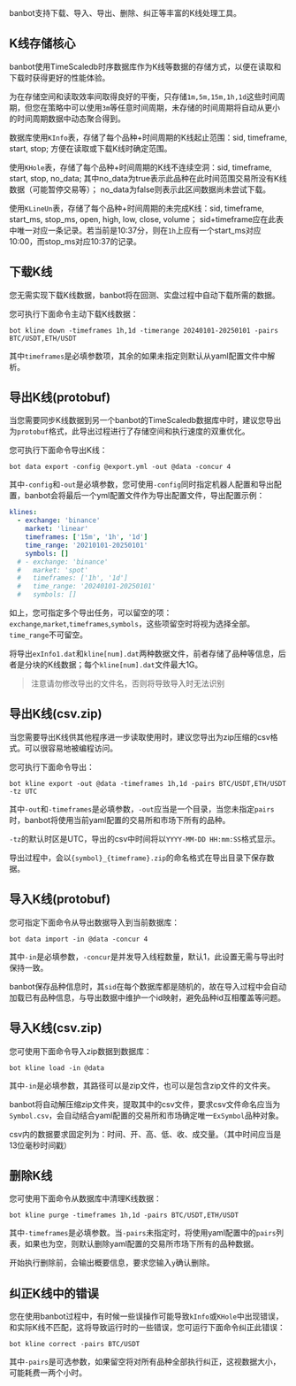 banbot支持下载、导入、导出、删除、纠正等丰富的K线处理工具。

## K线存储核心
banbot使用TimeScaledb时序数据库作为K线等数据的存储方式，以便在读取和下载时获得更好的性能体验。

为在存储空间和读取效率间取得良好的平衡，只存储`1m,5m,15m,1h,1d`这些时间周期，但您在策略中可以使用`3m`等任意时间周期，未存储的时间周期将自动从更小的时间周期数据中动态聚合得到。

数据库使用`KInfo`表，存储了每个品种+时间周期的K线起止范围：sid, timeframe, start, stop; 方便在读取或下载K线时确定范围。

使用`KHole`表，存储了每个品种+时间周期的K线不连续空洞：sid, timeframe, start, stop, no_data; 
其中no_data为true表示此品种在此时间范围交易所没有K线数据（可能暂停交易等）；
no_data为false则表示此区间数据尚未尝试下载。

使用`KLineUn`表，存储了每个品种+时间周期的未完成K线：sid, timeframe, start_ms, stop_ms, open, high, low, close, volume；
sid+timeframe应在此表中唯一对应一条记录。若当前是10:37分，则在`1h`上应有一个start_ms对应10:00，而stop_ms对应10:37的记录。

## 下载K线
您无需实现下载K线数据，banbot将在回测、实盘过程中自动下载所需的数据。

您可执行下面命令主动下载K线数据：

`bot kline down -timeframes 1h,1d -timerange 20240101-20250101 -pairs BTC/USDT,ETH/USDT`

其中`timeframes`是必填参数项，其余的如果未指定则默认从yaml配置文件中解析。

## 导出K线(protobuf)
当您需要同步K线数据到另一个banbot的TimeScaledb数据库中时，建议您导出为`protobuf`格式，此导出过程进行了存储空间和执行速度的双重优化。

您可执行下面命令导出K线：

`bot data export -config @export.yml -out @data -concur 4`

其中`-config`和`-out`是必填参数，您可使用`-config`同时指定机器人配置和导出配置，banbot会将最后一个yml配置文件作为导出配置文件，导出配置示例：
```yaml
klines:
  - exchange: 'binance'
    market: 'linear'
    timeframes: ['15m', '1h', '1d']
    time_range: '20210101-20250101'
    symbols: []
  # - exchange: 'binance'
  #   market: 'spot'
  #   timeframes: ['1h', '1d']
  #   time_range: '20240101-20250101'
  #   symbols: []
```
如上，您可指定多个导出任务，可以留空的项：`exchange`,`market`,`timeframes`,`symbols`，这些项留空时将视为选择全部。`time_range`不可留空。

将导出`exInfo1.dat`和`kline[num].dat`两种数据文件，前者存储了品种等信息，后者是分块的K线数据；每个`kline[num].dat`文件最大1G。

> 注意请勿修改导出的文件名，否则将导致导入时无法识别

## 导出K线(csv.zip)
当您需要导出K线供其他程序进一步读取使用时，建议您导出为zip压缩的csv格式。可以很容易地被编程访问。

您可执行下面命令导出：

`bot kline export -out @data -timeframes 1h,1d -pairs BTC/USDT,ETH/USDT -tz UTC`

其中`-out`和`-timeframes`是必填参数，`-out`应当是一个目录，当您未指定`pairs`时，banbot将使用当前yaml配置的交易所和市场下所有的品种。

`-tz`的默认时区是UTC，导出的csv中时间将以`YYYY-MM-DD HH:mm:SS`格式显示。

导出过程中，会以`{symbol}_{timeframe}.zip`的命名格式在导出目录下保存数据。

## 导入K线(protobuf)
您可指定下面命令从导出数据导入到当前数据库：

`bot data import -in @data -concur 4`

其中`-in`是必填参数，`-concur`是并发导入线程数量，默认1，此设置无需与导出时保持一致。

banbot保存品种信息时，其`sid`在每个数据库都是随机的，故在导入过程中会自动加载已有品种信息，与导出数据中维护一个id映射，避免品种id互相覆盖等问题。

## 导入K线(csv.zip)
您可使用下面命令导入zip数据到数据库：

`bot kline load -in @data`

其中`-in`是必填参数，其路径可以是zip文件，也可以是包含zip文件的文件夹。

banbot将自动解压缩zip文件夹，提取其中的csv文件，要求csv文件命名应当为`Symbol.csv`，会自动结合yaml配置的交易所和市场确定唯一`ExSymbol`品种对象。

csv内的数据要求固定列为：时间、开、高、低、收、成交量。（其中时间应当是13位毫秒时间戳）

## 删除K线
您可使用下面命令从数据库中清理K线数据：

`bot kline purge -timeframes 1h,1d -pairs BTC/USDT,ETH/USDT`

其中`-timeframes`是必填参数。当`-pairs`未指定时，将使用yaml配置中的`pairs`列表，如果也为空，则默认删除yaml配置的交易所市场下所有的品种数据。

开始执行删除前，会输出概要信息，要求您输入`y`确认删除。

## 纠正K线中的错误
您在使用banbot过程中，有时候一些误操作可能导致`kInfo`或`KHole`中出现错误，和实际K线不匹配，这将导致运行时的一些错误，您可运行下面命令纠正此错误：

`bot kline correct -pairs BTC/USDT`

其中`-pairs`是可选参数，如果留空将对所有品种全部执行纠正，这视数据大小，可能耗费一两个小时。


